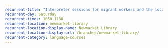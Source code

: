 ```yaml
---
recurrent-title: "Interpreter sessions for migrant workers and the local Portuguese community"
recurrent-day: Saturday
recurrent-times: 1030-1130
recurrent-location: newmarket-library
recurrent-location-display-name: Newmarket Library
recurrent-location-display-url: /branches/newmarket-library/
recurrent-category: language-courses
---
```

